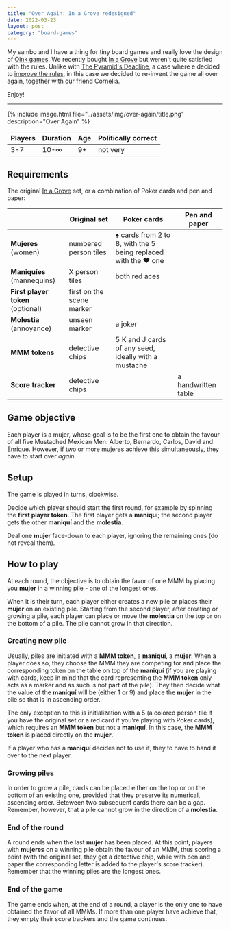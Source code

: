 ```yaml
---
title: "Over Again: In a Grove redesigned"
date: 2022-03-23
layout: post
category: "board-games"
---
```


My sambo and I have a thing for tiny board games and really love the design of [Oink games](https://oinkgames.com/). We recently bought [In a Grove](https://oinkgames.com/en/games/analog/in-a-grove/) but weren't quite satisfied with the rules. Unlike with [The Pyramid's Deadline](https://oinkgames.com/en/games/analog/the-pyramids-deadline/), a case where e decided to [improve the rules](https://observablehq.com/@kappanneo/tpd?collection=@kappanneo/boardgames), in this case we decided to re-invent the game all over again, together with our friend Cornelia.

Enjoy!

---

{% include image.html file="../assets/img/over-again/title.png" description="Over Again" %}

| Players | Duration | Age | Politically correct |
| --- | --- | --- | --- |
| 3-7 | 10-∞ | 9+ | not very |

## Requirements
The original [In a Grove](https://oinkgames.com/en/games/analog/in-a-grove/) set, or a combination of Poker cards and pen and paper:

<!--TODO: add picture-->

| | Original set | Poker cards | Pen and paper |
| --- | --- | --- | --- |
| __Mujeres__ (women) | numbered person tiles | ♠ cards from 2 to 8, with the 5 being replaced with the ♥ one |  |
| __Maniquíes__ (mannequins) | X person tiles | both red aces |  |
| __First player token__ (optional) | first on the scene marker |  |  |
| __Molestia__ (annoyance) | unseen marker | a joker |  |
| __MMM tokens__ | detective chips | 5 K and J cards of any seed, ideally with a mustache | |
| __Score tracker__ | detective chips |  | a handwritten table | 
<!--TODO: score tokens-->

## Game objective
Each player is a mujer, whose goal is to be the first one to obtain the favour of all five Mustached Mexican Men: Alberto, Bernardo, Carlos, David and Enrique.
However, if two or more mujeres achieve this simultaneously, they have to start over _again_.

## Setup
The game is played in turns, clockwise. 

Decide which player should start the first round, for example by spinning the __first player token__.
The first player gets a __maniquí__; the second player gets the other __maniquí__ and the __molestia__.

Deal one __mujer__ face-down to each player, ignoring the remaining ones (do not reveal them). 

## How to play
At each round, the objective is to obtain the favor of one MMM by placing you __mujer__ in a winning pile - one of the longest ones. 

When it is their turn, each player either creates a new pile or places their __mujer__ on an existing pile.
Starting from the second player, after creating or growing a pile, each player can place or move the __molestia__ on the top or on the bottom of a pile. The pile cannot grow in that direction.

### Creating new pile
Usually, piles are initiated with a __MMM token__, a __maniquí__, a __mujer__.
When a player does so, they choose the MMM they are competing for and place the corresponding token on the table on top of the __maniquí__ (if you are playing with cards, keep in mind that the card representing the __MMM token__ only acts as a marker and as such is not part of the pile). They then decide what the value of the __maniquí__ will be (either 1 or 9) and place the __mujer__ in the pile so that is in ascending order.

The only exception to this is initialization with a 5 (a colored person tile if you have the original set or a red card if you're playing with Poker cards), which requires an __MMM token__ but not a __maniquí__.
In this case, the __MMM token__ is placed directly on the __mujer__. 

If a player who has a __maniquí__ decides not to use it, they to have to hand it over to the next player.

### Growing piles
In order to grow a pile, cards can be placed either on the top or on the bottom of an existing one, provided that they preserve its numerical, ascending order. Beteween two subsequent cards there can be a gap. Remember, however, that a pile cannot grow in the direction of a __molestia__. 

### End of the round
A round ends when the last __mujer__ has been placed. 
At this point, players with __mujeres__ on a winning pile obtain the favour of an MMM, thus scoring a point (with the original set, they get a detective chip, while with pen and paper the corresponding letter is added to the player's score tracker). 
Remember that the winning piles are the longest ones.

### End of the game
The game ends when, at the end of a round, a player is the only one to have obtained the favor of all MMMs. If more than one player have achieve that, they empty their score trackers and the game continues.